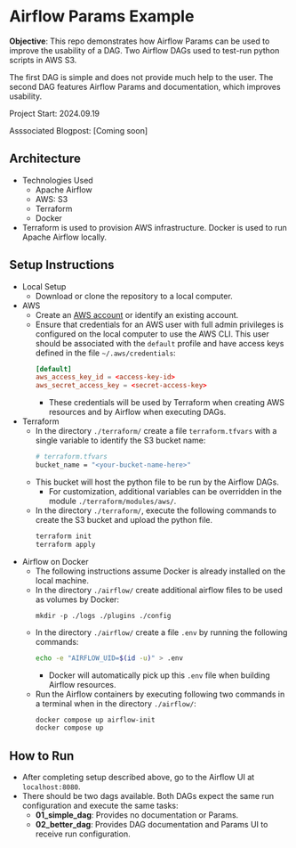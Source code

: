 # Airflow Params Example

**Objective**: This repo demonstrates how Airflow Params can be used to improve the usability of a DAG. Two Airflow DAGs used to test-run python scripts in AWS S3.

The first DAG is simple and does not provide much help to the user. The second DAG features Airflow Params and documentation, which improves usability. 

Project Start: 2024.09.19

Asssociated Blogpost: [Coming soon]

## Architecture
- Technologies Used
  - Apache Airflow
  - AWS: S3
  - Terraform
  - Docker
- Terraform is used to provision AWS infrastructure. Docker is used to run Apache Airflow locally.

## Setup Instructions
- Local Setup
  - Download or clone the repository to a local computer. 
- AWS
  - Create an [AWS account](https://aws.amazon.com/) or identify an existing account.
  - Ensure that credentials for an AWS user with full admin privileges is configured on the local computer to use the AWS CLI. This user should be associated with the `default` profile and have access keys defined in the file `~/.aws/credentials`: 
    ```toml
    [default]
    aws_access_key_id = <access-key-id>
    aws_secret_access_key = <secret-access-key>
    ```
    - These credentials will be used by Terraform when creating AWS resources and by Airflow when executing DAGs. 
- Terraform
  - In the directory `./terraform/` create a file `terraform.tfvars` with a single variable to identify the S3 bucket name: 
    ```bash
    # terraform.tfvars
    bucket_name = "<your-bucket-name-here>"
    ```
  - This bucket will host the python file to be run by the Airflow DAGs.
    - For customization, additional variables can be overridden in the module `./terraform/modules/aws/`.
  - In the directory `./terraform/`, execute the following commands to create the S3 bucket and upload the python file.
    ```bash
    terraform init
    terraform apply
    ```
- Airflow on Docker
  - The following instructions assume Docker is already installed on the local machine. 
  - In the directory `./airflow/` create additional airflow files to be used as volumes by Docker: 
    ```
    mkdir -p ./logs ./plugins ./config
    ```
  - In the directory `./airflow/` create a file `.env` by running the following commands: 
    ```bash
    echo -e "AIRFLOW_UID=$(id -u)" > .env    
    ```
    - Docker will automatically pick up this `.env` file when building Airflow resources. 
  - Run the Airflow containers by executing following two commands in a terminal when in the directory `./airflow/`:
    ```bash
    docker compose up airflow-init
    docker compose up
    ```

## How to Run
- After completing setup described above, go to the Airflow UI at `localhost:8080`. 
- There should be two dags available. Both DAGs expect the same run configuration and execute the same tasks:
  - **01_simple_dag**: Provides no documentation or Params.  
  - **02_better_dag**: Provides DAG documentation and Params UI to receive run configuration.
